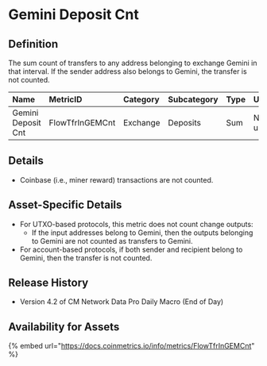 # Gemini Deposit Cnt

## Definition

The sum count of transfers to any address belonging to exchange Gemini in that interval. If the sender address also belongs to Gemini, the transfer is not counted.

| Name | MetricID | Category | Subcategory | Type | Unit | Interval |
| :--- | :--- | :--- | :--- | :--- | :--- | :--- |
| Gemini Deposit Cnt | FlowTfrInGEMCnt | Exchange | Deposits | Sum | Native units | 1 block, 1 day |

## Details

* Coinbase \(i.e., miner reward\) transactions are not counted.

## Asset-Specific Details

* For UTXO-based protocols, this metric does not count change outputs:
  * If the input addresses belong to Gemini, then the outputs belonging to Gemini are not counted as transfers to Gemini.
* For account-based protocols, if both sender and recipient belong to Gemini, then the transfer is not counted.

## Release History

* Version 4.2 of CM Network Data Pro Daily Macro \(End of Day\)

## Availability for Assets

{% embed url="https://docs.coinmetrics.io/info/metrics/FlowTfrInGEMCnt" %}

